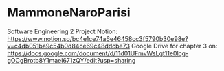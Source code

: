 # MammoneNaroParisi
Software Engineering 2 Project
Notion: https://www.notion.so/bc4e1ce74a6e46458cc3f5790b30e98e?v=c4db051ba9c54b0d84ce69c48ddcbe73
Google Drive for chapter 3 on: https://docs.google.com/document/d/11d01UFmvWsLgt11e0lcg-gOCgBrotb8Y1mael671zQY/edit?usp=sharing

